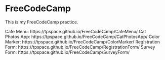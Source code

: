 # FreeCodeCamp
This is my FreeCodeCamp practice.
<br>
<p>
Cafe Menu: https://tpspace.github.io/FreeCodeCamp/CafeMenu/
Cat Photos App: https://tpspace.github.io/FreeCodeCamp/CatPhotosApp/
Color Marker: https://tpspace.github.io/FreeCodeCamp/ColorMarker/
Registration Form: https://tpspace.github.io/FreeCodeCamp/RegistrationForm/
Survey Form: https://tpspace.github.io/FreeCodeCamp/SurveyForm/
</p>
